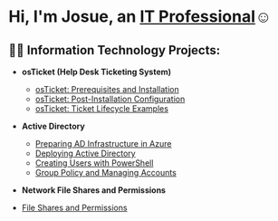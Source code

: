 <h1>Hi, I'm Josue, an <a href="https://linkedin.com/in/Josh">IT Professional</a>☺</h1>

<h2>👨‍💻 Information Technology Projects:</h2>

- <b>osTicket (Help Desk Ticketing System)</b>
  - [osTicket: Prerequisites and Installation](https://github.com/h-josue1928/osticket-prereqs)
  - [osTicket: Post-Installation Configuration](https://github.com/h-josue1928/post-install-config)
  - [osTicket: Ticket Lifecycle Examples](https://github.com/h-josue1928/Ticket-Lifecycle-Examples)

- <b>Active Directory</b>
  - [Preparing AD Infrastructure in Azure](https://github.com/h-josue1928/Preparing-AD-Infrastructure-in-Azure)
  - [Deploying Active Directory](https://github.com/h-josue1928/AD-creating-users)
  - [Creating Users with PowerShell](https://github.com/h-josue1928/AD-networkfileshares-permissions)
  - [Group Policy and Managing Accounts](https://github.com/h-josue1928/AD-networkfileshares-permissions)

- <b>Network File Shares and Permissions</b>
- [File Shares and Permissions](https://github.com/h-josue1928/AD-networkfileshares-permissions)

    

   
 





   




[linkedin]: https://linkedin.com/in/
